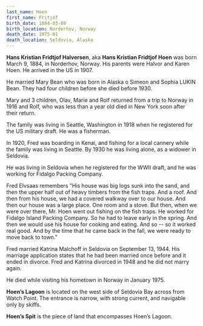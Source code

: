 ```yaml
---
last_name: Hoen
first_name: Fritjof
birth_date: 1884-03-09
birth_location: Norderhov, Norway
death_date: 1975-01
death_location: Seldovia, Alaska
---
```

**Hans Kristian Fridtjof Halversen**, aka **Hans Kristian Fridtjof Hoen** was born March 9, 1884, in Norderhov, Norway.  His parents were Halvor and Karen Hoen. He arrived in the US in 1907.  

He married Mary Bean who was born in Alaska o Simeon and Sophia LUKIN Bean. They had four children before she died before 1930.

Mary and 3 children, Olav, Marie and Rolf returned from a trip to Norway in 1916 and Rolf, who was less than a year old died in New York soon after their return.

The family was living in Seattle, Washington in 1918 when he registered for the US military draft.  He was a fisherman. 

In 1920, Fred was boarding in Kenai, and fishing for a local cannery while the family was living in Seattle.  By 1930 he was living alone, as a widower in Seldovia.

He was living in Seldovia when he registered for the WWII draft, and he was working for Fidalgo Packing Company.  

Fred Elvsaas remembers "His house was big logs sunk into the sand, and then the upper half out of heavy timbers from the fish traps. And a roof. And then from his house, we had a covered walkway over to our house.  And then our house was a large place. One room and a stove.  But then, when we were over there, Mr. Hoen went out fishing on the fish traps. He worked for Fidalgo Island Packing Company.  So he had to leave early in the spring. And then we would use his house for cooking and eating. And so -- so it worked real good.  And by the time that he came back in the fall, we were ready to move back to town."

Fred married Katrina Malchoff in Seldovia on September 13, 1944. His marriage application states that he had been married once before and it ended in divorce. Fred and Katrina divorced in 1948 and he did not marry again.  

He died while visiting his hometown in Norway in January 1975.  

**Hoen’s Lagoon** is located on the west side of Seldovia Bay across from Watch Point. The entrance is narrow, with strong current, and navigable only by skiffs.

**Hoen’s Spit** is the piece of land that encompasses Hoen’s Lagoon.

